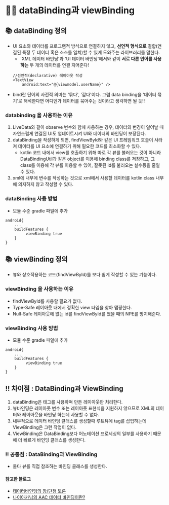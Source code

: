 # ✍🏻 dataBinding과 viewBinding

## 📚 dataBinding 정의
- UI 요소와 데이터를 프로그램적 방식으로 연결하지 않고, **선언적 형식으로** 결합(연결된 특정 두 데이터 혹은 소스를 일치)할 수 있게 도와주는 라이브러리를 말한다.
    - 'XML 데이터 바인딩'과 'UI 데이터 바인딩'에서와 같이 **서로 다른 언어를 사용하는** 두 개의 데이터를 연결 지어준다!
    ~~~
    //선언적(declarative) 레이아웃 작성
    <TextView
        android:text="@{viewmodel.userName}" />
    ~~~
- bind란 단어의 사전적 의미는 '묶다', '감다'이다. 그럼 data binding을 '데이터 묶기'로 해석한다면 어디엔가 데이터를 묶어주는 것이라고 생각하면 될 듯!!

### databinding 을 사용하는 이유
1. LiveData와 같이 observe 변수와 함께 사용하는 경우, 데이터의 변경이 일어날 때 자연스럽게 연결된 UI도 업데이트시켜 UI와 데이터의 바인딩이 보장된다.
2. dataBinding을 작성하게 되면, findViewById와 같은 UI 프레임워크 호출이 사라져 데이터를 UI 요소에 연결하기 위해 필요한 코드를 최소화할 수 있다.
   - kotlin 코드 내에서 view를 호출하기 위해 따로 각 뷰를 불러오는 것이 아니라 DataBindingUtil과 같은 object를 이용해 binding class를 저장하고, 그 class를 이용해 각 뷰를 이용할 수 있어, 잘못된 id를 불러오는 실수등을 줄일 수 있다.
3. xml에 <data></data> 내부에 변수를 작성하는 것으로 xml에서 사용할 데이터를 kotlin class 내부에 의지하지 않고 작성할 수 있다.


### dataBinding 사용 방법
- 모듈 수준 gradle 파일에 추가
~~~
android{
	...
    buildFeatures {
         viewBinding true
    }
}
~~~


## 📚 viewBinding 정의
- 뷰와 상호작용하는 코드(findViewById)를 보다 쉽게 작성할 수 있는 기능이다.

### viewBinding 을 사용하는 이유
- findViewById를 사용할 필요가 없다.
- Type-Safe 레이아웃 내에서 정확한 view 타입을 찾아 맵핑한다.
- Null-Safe 레이아웃에 없는 id를 findViewById를 했을 때의 NPE를 방지해준다.


### viewBinding 사용 방법
- 모듈 수준 gradle 파일에 추가
~~~
android{
	...
    buildFeatures {
         viewBinding true
    }
}
~~~


## ‼️ 차이점 : DataBinding과 ViewBinding
1. dataBinding은 <layout>태그를 사용하며 만든 레이아웃만 처리한다.
2. 뷰바인딩은 레이아웃 변수 또는 레이아웃 표현식을 지원하지 않으므로 XML의 데이터와 레이아웃을 바인딩 하는데 사용할 수 없다.
3. 내부적으로 데이터 바인딩 클래스를 생성할때 루트뷰에 tag를 삽입하는데 ViewBinding은 그런 작업이 없다.
4. ViewBinding은 DataBinding보다 어노테이션 프로세싱의 일부를 사용하기 때문에 더 빠르게 바인딩 클래스를 생성한다.

### ‼️ 공통점 : DataBinding과 ViewBinding
- 둘다 뷰를 직접 참조하는 바인딩 클래스를 생성한다.


#### 참고한 블로그
- [데이터바인딩의 장/단점 토론](https://stackoverflow.com/questions/41462365/what-are-the-pros-and-cons-of-android-data-binding)
- [나이아카님의 AAC 데이터 바인딩이란?](https://no-dev-nk.tistory.com/82)
